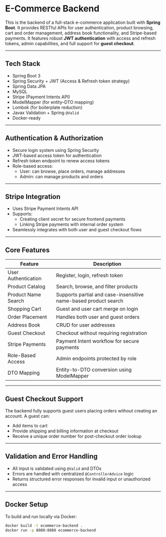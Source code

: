 # E-Commerce Backend

This is the backend of a full-stack e-commerce application built with **Spring Boot**. It provides RESTful APIs for user authentication, product browsing, cart and order management, address book functionality, and Stripe-based payments. It features robust **JWT authentication** with access and refresh tokens, admin capabilities, and full support for **guest checkout**.

---

## Tech Stack

- Spring Boot 3
- Spring Security + JWT (Access & Refresh token strategy)
- Spring Data JPA
- MySQL
- Stripe (Payment Intents API)
- ModelMapper (for entity–DTO mapping)
- Lombok (for boilerplate reduction)
- Javax Validation + Spring `@Valid`
- Docker-ready

---

## Authentication & Authorization

- Secure login system using Spring Security
- JWT-based access token for authentication
- Refresh token endpoint to renew access tokens
- Role-based access:
  - User: can browse, place orders, manage addresses
  - Admin: can manage products and orders

---

## Stripe Integration

- Uses Stripe Payment Intents API
- Supports:
  - Creating client secret for secure frontend payments
  - Linking Stripe payments with internal order system
- Seamlessly integrates with both user and guest checkout flows

---

## Core Features

| Feature             | Description |
|---------------------|-------------|
| User Authentication | Register, login, refresh token |
| Product Catalog     | Search, browse, and filter products |
| Product Name Search | Supports partial and case-insensitive name-based product search  |
| Shopping Cart       | Guest and user cart merge on login |
| Order Placement     | Handles both user and guest orders |
| Address Book        | CRUD for user addresses |
| Guest Checkout      | Checkout without requiring registration |
| Stripe Payments     | Payment Intent workflow for secure payments |
| Role-Based Access   | Admin endpoints protected by role |
| DTO Mapping         | Entity-to-DTO conversion using ModelMapper |

---

## Guest Checkout Support

The backend fully supports guest users placing orders without creating an account. A guest can:
- Add items to cart
- Provide shipping and billing information at checkout
- Receive a unique order number for post-checkout order lookup

---

## Validation and Error Handling

- All input is validated using `@Valid` and DTOs
- Errors are handled with centralized `@ControllerAdvice` logic
- Returns structured error responses for invalid input or unauthorized access

---

## Docker Setup

To build and run locally via Docker:

```bash
docker build -t ecommerce-backend .
docker run -p 8080:8080 ecommerce-backend
